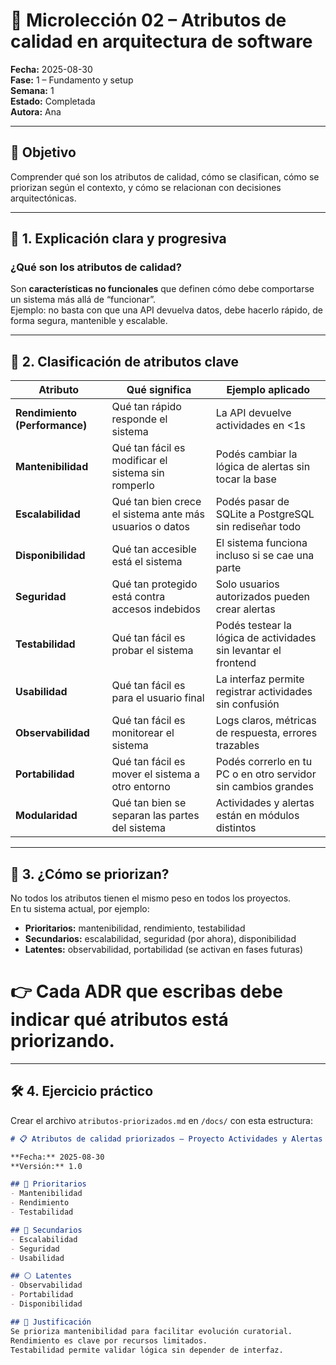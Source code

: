 # 🧠 Microlección 02 – Atributos de calidad en arquitectura de software

**Fecha:** 2025-08-30  
**Fase:** 1 – Fundamento y setup  
**Semana:** 1  
**Estado:** Completada  
**Autora:** Ana

---

## 🎯 Objetivo

Comprender qué son los atributos de calidad, cómo se clasifican, cómo se priorizan según el contexto, y cómo se relacionan con decisiones arquitectónicas.

---

## 📘 1. Explicación clara y progresiva

### ¿Qué son los atributos de calidad?

Son **características no funcionales** que definen cómo debe comportarse un sistema más allá de “funcionar”.  
Ejemplo: no basta con que una API devuelva datos, debe hacerlo rápido, de forma segura, mantenible y escalable.

---

## 🧩 2. Clasificación de atributos clave

| Atributo | Qué significa | Ejemplo aplicado |
|----------|----------------|------------------|
| **Rendimiento (Performance)** | Qué tan rápido responde el sistema | La API devuelve actividades en <1s |
| **Mantenibilidad** | Qué tan fácil es modificar el sistema sin romperlo | Podés cambiar la lógica de alertas sin tocar la base |
| **Escalabilidad** | Qué tan bien crece el sistema ante más usuarios o datos | Podés pasar de SQLite a PostgreSQL sin rediseñar todo |
| **Disponibilidad** | Qué tan accesible está el sistema | El sistema funciona incluso si se cae una parte |
| **Seguridad** | Qué tan protegido está contra accesos indebidos | Solo usuarios autorizados pueden crear alertas |
| **Testabilidad** | Qué tan fácil es probar el sistema | Podés testear la lógica de actividades sin levantar el frontend |
| **Usabilidad** | Qué tan fácil es para el usuario final | La interfaz permite registrar actividades sin confusión |
| **Observabilidad** | Qué tan fácil es monitorear el sistema | Logs claros, métricas de respuesta, errores trazables |
| **Portabilidad** | Qué tan fácil es mover el sistema a otro entorno | Podés correrlo en tu PC o en otro servidor sin cambios grandes |
| **Modularidad** | Qué tan bien se separan las partes del sistema | Actividades y alertas están en módulos distintos |

---

## 🧠 3. ¿Cómo se priorizan?

No todos los atributos tienen el mismo peso en todos los proyectos.  
En tu sistema actual, por ejemplo:

- **Prioritarios:** mantenibilidad, rendimiento, testabilidad  
- **Secundarios:** escalabilidad, seguridad (por ahora), disponibilidad  
- **Latentes:** observabilidad, portabilidad (se activan en fases futuras)

# 👉 Cada ADR que escribas debe indicar qué atributos está priorizando.

---

## 🛠️ 4. Ejercicio práctico

Crear el archivo `atributos-priorizados.md` en `/docs/` con esta estructura:

```markdown
# 📋 Atributos de calidad priorizados – Proyecto Actividades y Alertas

**Fecha:** 2025-08-30  
**Versión:** 1.0

## 🔹 Prioritarios
- Mantenibilidad
- Rendimiento
- Testabilidad

## 🔸 Secundarios
- Escalabilidad
- Seguridad
- Usabilidad

## ⚪ Latentes
- Observabilidad
- Portabilidad
- Disponibilidad

## 🧠 Justificación
Se prioriza mantenibilidad para facilitar evolución curatorial.  
Rendimiento es clave por recursos limitados.  
Testabilidad permite validar lógica sin depender de interfaz.


